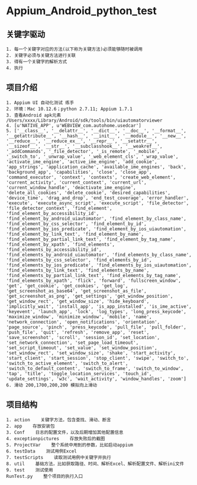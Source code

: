 # Appium_Android_python_test
## 关键字驱动
    1. 每一个关键字对应的方法(以下称为关键方法)必须能够随时被调用
    2. 关键字必须与关键方法进行关联
    3. 得有一个关键字的解析方式
    4. 执行
## 项目介绍
    1. Appium UI 自动化测试 练手
    2. 环境：Mac 10.12.6；python 2.7.11; Appium 1.7.1
    3. 查看Android apk元素 /Users/xxxx/Library/Android/sdk/tools/bin/uiautomatorviewer 
    4. [u'NATIVE_APP', u'WEBVIEW_com.autohome.usedcar']
    5. ['__class__', '__delattr__', '__dict__', '__doc__', '__format__', '__getattribute__', '__hash__', '__init__', '__module__', '__new__', '__reduce__', '__reduce_ex__', '__repr__', '__setattr__', '__sizeof__', '__str__', '__subclasshook__', '__weakref__', '_addCommands', '_file_detector', '_is_remote', '_mobile', '_switch_to', '_unwrap_value', '_web_element_cls', '_wrap_value', 'activate_ime_engine', 'active_ime_engine', 'add_cookie', 'app_strings', 'application_cache', 'available_ime_engines', 'back', 'background_app', 'capabilities', 'close', 'close_app', 'command_executor', 'context', 'contexts', 'create_web_element', 'current_activity', 'current_context', 'current_url', 'current_window_handle', 'deactivate_ime_engine', 'delete_all_cookies', 'delete_cookie', 'desired_capabilities', 'device_time', 'drag_and_drop', 'end_test_coverage', 'error_handler', 'execute', 'execute_async_script', 'execute_script', 'file_detector', 'file_detector_context', 'find_element', 'find_element_by_accessibility_id', 'find_element_by_android_uiautomator', 'find_element_by_class_name', 'find_element_by_css_selector', 'find_element_by_id', 'find_element_by_ios_predicate', 'find_element_by_ios_uiautomation', 'find_element_by_link_text', 'find_element_by_name', 'find_element_by_partial_link_text', 'find_element_by_tag_name', 'find_element_by_xpath', 'find_elements', 'find_elements_by_accessibility_id', 'find_elements_by_android_uiautomator', 'find_elements_by_class_name', 'find_elements_by_css_selector', 'find_elements_by_id', 'find_elements_by_ios_predicate', 'find_elements_by_ios_uiautomation', 'find_elements_by_link_text', 'find_elements_by_name', 'find_elements_by_partial_link_text', 'find_elements_by_tag_name', 'find_elements_by_xpath', 'flick', 'forward', 'fullscreen_window', 'get', 'get_cookie', 'get_cookies', 'get_log', 'get_screenshot_as_base64', 'get_screenshot_as_file', 'get_screenshot_as_png', 'get_settings', 'get_window_position', 'get_window_rect', 'get_window_size', 'hide_keyboard', 'implicitly_wait', 'install_app', 'is_app_installed', 'is_ime_active', 'keyevent', 'launch_app', 'lock', 'log_types', 'long_press_keycode', 'maximize_window', 'minimize_window', 'mobile', 'name', 'network_connection', 'open_notifications', 'orientation', 'page_source', 'pinch', 'press_keycode', 'pull_file', 'pull_folder', 'push_file', 'quit', 'refresh', 'remove_app', 'reset', 'save_screenshot', 'scroll', 'session_id', 'set_location', 'set_network_connection', 'set_page_load_timeout', 'set_script_timeout', 'set_value', 'set_window_position', 'set_window_rect', 'set_window_size', 'shake', 'start_activity', 'start_client', 'start_session', 'stop_client', 'swipe', 'switch_to', 'switch_to_active_element', 'switch_to_alert', 'switch_to_default_content', 'switch_to_frame', 'switch_to_window', 'tap', 'title', 'toggle_location_services', 'touch_id', 'update_settings', 'w3c', 'wait_activity', 'window_handles', 'zoom']
    6. 滑动 200,1700,200,200 模拟向上滑动
## 项目结构
    1. action    关键字方法，包含查找、滑动、断言
    2. app    存放安装包
    3. Conf    日志的配置文件，以及后期增加其他配置信息
    4. exceptionpictures    存放失败后的截图
    5. ProjectVar    整个系统中用到的参数，比如启动appium
    6. testData    测试用例Excel
    7. testScripts    读取测试用例中关键字并执行
    8. util    基础方法，比如获取路径、时间、解析Excel、解析配置文件、解析ini文件
    9. test    测试使用
    RunTest.py    整个项目的执行入口